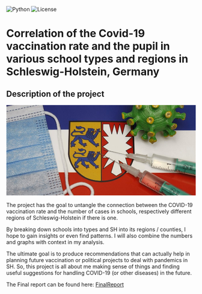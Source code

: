 ![Python ](https://img.shields.io/badge/Python-3.11-blue)
![License](https://img.shields.io/badge/License-MIT-orange)

# Correlation of the Covid-19 vaccination rate and the pupil in various school types and regions in Schleswig-Holstein, Germany

## Description of the project

![ProjectStockPic](https://github.com/JanBaumgart/Jan_MADE/blob/main/Stock-Pic_Corona_SH.jpg)

The project has the goal to untangle the connection between the COVID-19 vaccination rate and the number of cases in schools, respectively different regions of Schleswig-Holstein if there is one. 

By breaking down schools into types and SH into its regions / counties, I hope to gain insights or even find patterns. 
I will also combine the numbers and graphs with context in my analysis. 

The ultimate goal is to produce recommendations that can actually help in planning future vaccination or political projects to deal with pandemics in SH. 
So, this project is all about me making sense of things and finding useful suggestions for handling COVID-19 (or other diseases) in the future.

The Final report can be found here: [FinalReport]

[FinalReport]: https://github.com/JanBaumgart/Jan_MADE/blob/main/project/report.pdf
